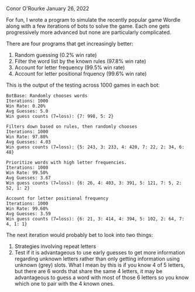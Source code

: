 Conor O'Rourke
January 26, 2022

For fun, I wrote a program to simulate the recently popular game Wordle along with a few iterations of bots to solve the game. Each one gets progressively more advanced but none are particularly complicated.

There are four programs that get increasingly better:

1. Random guessing (0.2% win rate)
2. Filter the word list by the known rules (97.8% win rate)
3. Account for letter frequency (99.5% win rate)
4. Account for letter positional frquency (99.6% win rate)

 

This is the output of the testing across 1000 games in each bot:

~~~~
BotBase: Randomly chooses words
Iterations: 1000
Win Rate: 0.20%
Avg Guesses: 5.0
Win guess counts (7=loss): {7: 998, 5: 2}

Filters down based on rules, then randomly chooses
Iterations: 1000
Win Rate: 97.80%
Avg Guesses: 4.03
Win guess counts (7=loss): {5: 243, 3: 233, 4: 420, 7: 22, 2: 34, 6: 48}

Prioritize words with high letter frequencies.
Iterations: 1000
Win Rate: 99.50%
Avg Guesses: 3.67
Win guess counts (7=loss): {6: 26, 4: 403, 3: 391, 5: 121, 7: 5, 2: 52, 1: 2}

Account for letter positional frequency
Iterations: 1000
Win Rate: 99.60%
Avg Guesses: 3.59
Win guess counts (7=loss): {6: 21, 3: 414, 4: 394, 5: 102, 2: 64, 7: 4, 1: 1}
~~~~


The next iteration would probably bet to look into two things:

1. Strategies involving repeat letters
2. Test if it is advantageous to use early guesses to get more information regarding unknown letters rather than only getting information using unknown (grey) slots. What I mean by this is if you know 4 of 5 letters, but there are 6 words that share the same 4 letters, it may be advantageous to guess a word with most of those 6 letters so you know which one to pair with the 4 known ones.
